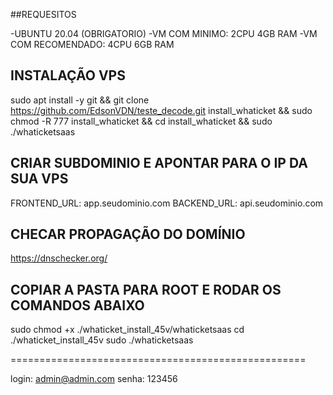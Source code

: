 ##REQUESITOS 

-UBUNTU 20.04 (OBRIGATORIO)
-VM COM MINIMO: 2CPU 4GB RAM
-VM COM RECOMENDADO: 4CPU 6GB RAM

## INSTALAÇÃO VPS ##

 sudo apt install -y git && git clone https://github.com/EdsonVDN/teste_decode.git install_whaticket && sudo chmod -R 777 install_whaticket && cd install_whaticket  && sudo ./whaticketsaas


## CRIAR SUBDOMINIO E APONTAR PARA O IP DA SUA VPS ##

FRONTEND_URL: app.seudominio.com
BACKEND_URL:  api.seudominio.com

## CHECAR PROPAGAÇÃO DO DOMÍNIO ##

https://dnschecker.org/

## COPIAR A PASTA PARA ROOT E RODAR OS COMANDOS ABAIXO ##

sudo chmod +x ./whaticket_install_45v/whaticketsaas
cd ./whaticket_install_45v
sudo ./whaticketsaas

===================================================

login: admin@admin.com
senha: 123456



